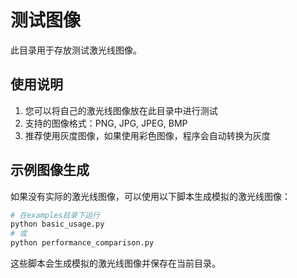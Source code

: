 # 测试图像

此目录用于存放测试激光线图像。

## 使用说明

1. 您可以将自己的激光线图像放在此目录中进行测试
2. 支持的图像格式：PNG, JPG, JPEG, BMP
3. 推荐使用灰度图像，如果使用彩色图像，程序会自动转换为灰度

## 示例图像生成

如果没有实际的激光线图像，可以使用以下脚本生成模拟的激光线图像：

```python
# 在examples目录下运行
python basic_usage.py
# 或
python performance_comparison.py
```

这些脚本会生成模拟的激光线图像并保存在当前目录。